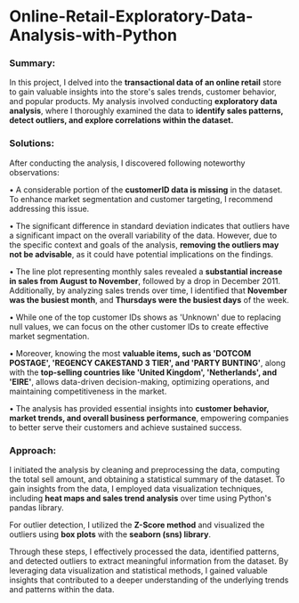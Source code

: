 # Online-Retail-Exploratory-Data-Analysis-with-Python

### Summary:

In this project, I delved into the **transactional data of an online retail** store to gain valuable insights into the store's sales trends, customer behavior, and popular products. My analysis involved conducting **exploratory data analysis**, where I thoroughly examined the data to **identify sales patterns, detect outliers, and explore correlations within the dataset.**


### Solutions:

After conducting the analysis, I discovered following noteworthy observations:

• A considerable portion of the **customerID data is missing** in the dataset. To enhance market segmentation and customer targeting, I recommend addressing this issue. 

• The significant difference in standard deviation indicates that outliers have a significant impact on the overall variability of the data. However, due to the specific context and goals of the analysis, **removing the outliers may not be advisable**, as it could have potential implications on the findings.

• The line plot representing monthly sales revealed a **substantial increase in sales from August to November**, followed by a drop in December 2011. Additionally, by analyzing sales trends over time, I identified that **November was the busiest month**, and **Thursdays were the busiest days** of the week.

• While one of the top customer IDs shows as 'Unknown' due to replacing null values, we can focus on the other customer IDs to create effective market segmentation. 

• Moreover, knowing the most **valuable items, such as 'DOTCOM POSTAGE', 'REGENCY CAKESTAND 3 TIER', and 'PARTY BUNTING'**, along with the **top-selling countries like 'United Kingdom', 'Netherlands', and 'EIRE'**, allows data-driven decision-making, optimizing operations, and maintaining competitiveness in the market.

• The analysis has provided essential insights into **customer behavior, market trends, and overall business performance**, empowering companies to better serve their customers and achieve sustained success.


### Approach:

I initiated the analysis by cleaning and preprocessing the data, computing the total sell amount, and obtaining a statistical summary of the dataset. To gain insights from the data, I employed data visualization techniques, including **heat maps and sales trend analysis** over time using Python's pandas library.

For outlier detection, I utilized the **Z-Score method** and visualized the outliers using **box plots** with the **seaborn (sns) library**.

Through these steps, I effectively processed the data, identified patterns, and detected outliers to extract meaningful information from the dataset. By leveraging data visualization and statistical methods, I gained valuable insights that contributed to a deeper understanding of the underlying trends and patterns within the data.
